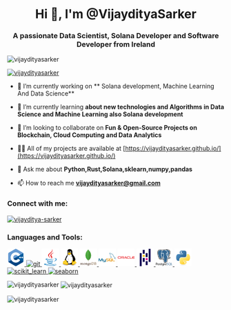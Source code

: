 <h1 align="center">Hi 👋, I'm @VijaydityaSarker</h1>
<h3 align="center">A passionate Data Scientist, Solana Developer and Software Developer from Ireland</h3>

<p align="left"> <img src="https://komarev.com/ghpvc/?username=vijaydityasarker&label=Profile%20views&color=0e75b6&style=flat" alt="vijaydityasarker" /> </p>

<p align="left"> <a href="https://github.com/ryo-ma/github-profile-trophy"><img src="https://github-profile-trophy.vercel.app/?username=vijaydityasarker" alt="vijaydityasarker" /></a> </p>

- 🔭 I’m currently working on ** Solana development, Machine Learning And Data Science**

- 🌱 I’m currently learning **about new technologies and Algorithms in Data Science and Machine Learning also Solana development**

- 👯 I’m looking to collaborate on **Fun & Open-Source Projects on Blockchain, Cloud Computing and Data Analytics**

- 👨‍💻 All of my projects are available at [https://vijaydityasarker.github.io/](https://vijaydityasarker.github.io/)

- 💬 Ask me about **Python,Rust,Solana,sklearn,numpy,pandas**

- 📫 How to reach me **vijaydityasarker@gmail.com**

<h3 align="left">Connect with me:</h3>
<p align="left">
<a href="https://linkedin.com/in/vijayditya-sarker" target="blank"><img align="center" src="https://raw.githubusercontent.com/rahuldkjain/github-profile-readme-generator/master/src/images/icons/Social/linked-in-alt.svg" alt="vijayditya-sarker" height="30" width="40" /></a>
</p>

<h3 align="left">Languages and Tools:</h3>
<p align="left"> <a href="https://www.w3schools.com/cpp/" target="_blank" rel="noreferrer"> <img src="https://raw.githubusercontent.com/devicons/devicon/master/icons/cplusplus/cplusplus-original.svg" alt="cplusplus" width="40" height="40"/> </a> <a href="https://git-scm.com/" target="_blank" rel="noreferrer"> <img src="https://www.vectorlogo.zone/logos/git-scm/git-scm-icon.svg" alt="git" width="40" height="40"/> </a> <a href="https://www.java.com" target="_blank" rel="noreferrer"> <img src="https://raw.githubusercontent.com/devicons/devicon/master/icons/java/java-original.svg" alt="java" width="40" height="40"/> </a> <a href="https://www.linux.org/" target="_blank" rel="noreferrer"> <img src="https://raw.githubusercontent.com/devicons/devicon/master/icons/linux/linux-original.svg" alt="linux" width="40" height="40"/> </a> <a href="https://www.mongodb.com/" target="_blank" rel="noreferrer"> <img src="https://raw.githubusercontent.com/devicons/devicon/master/icons/mongodb/mongodb-original-wordmark.svg" alt="mongodb" width="40" height="40"/> </a> <a href="https://www.mysql.com/" target="_blank" rel="noreferrer"> <img src="https://raw.githubusercontent.com/devicons/devicon/master/icons/mysql/mysql-original-wordmark.svg" alt="mysql" width="40" height="40"/> </a> <a href="https://www.oracle.com/" target="_blank" rel="noreferrer"> <img src="https://raw.githubusercontent.com/devicons/devicon/master/icons/oracle/oracle-original.svg" alt="oracle" width="40" height="40"/> </a> <a href="https://pandas.pydata.org/" target="_blank" rel="noreferrer"> <img src="https://raw.githubusercontent.com/devicons/devicon/2ae2a900d2f041da66e950e4d48052658d850630/icons/pandas/pandas-original.svg" alt="pandas" width="40" height="40"/> </a> <a href="https://www.postgresql.org" target="_blank" rel="noreferrer"> <img src="https://raw.githubusercontent.com/devicons/devicon/master/icons/postgresql/postgresql-original-wordmark.svg" alt="postgresql" width="40" height="40"/> </a> <a href="https://www.python.org" target="_blank" rel="noreferrer"> <img src="https://raw.githubusercontent.com/devicons/devicon/master/icons/python/python-original.svg" alt="python" width="40" height="40"/> </a> <a href="https://scikit-learn.org/" target="_blank" rel="noreferrer"> <img src="https://upload.wikimedia.org/wikipedia/commons/0/05/Scikit_learn_logo_small.svg" alt="scikit_learn" width="40" height="40"/> </a> <a href="https://seaborn.pydata.org/" target="_blank" rel="noreferrer"> <img src="https://seaborn.pydata.org/_images/logo-mark-lightbg.svg" alt="seaborn" width="40" height="40"/> </a> </p>

<p><img align="left" src="https://github-readme-stats.vercel.app/api/top-langs?username=vijaydityasarker&show_icons=true&locale=en&layout=compact" alt="vijaydityasarker" /></p>

<p>&nbsp;<img align="center" src="https://github-readme-stats.vercel.app/api?username=vijaydityasarker&show_icons=true&locale=en" alt="vijaydityasarker" /></p>

<p><img align="center" src="https://github-readme-streak-stats.herokuapp.com/?user=vijaydityasarker&" alt="vijaydityasarker" /></p>
